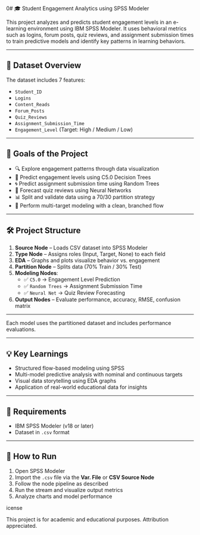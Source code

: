 0# 🎓 Student Engagement Analytics using SPSS Modeler

This project analyzes and predicts student engagement levels in an e-learning environment using IBM SPSS Modeler. It uses behavioral metrics such as logins, forum posts, quiz reviews, and assignment submission times to train predictive models and identify key patterns in learning behaviors.

---

## 📁 Dataset Overview

The dataset includes 7 features:

- `Student_ID`  
- `Logins`  
- `Content_Reads`  
- `Forum_Posts`  
- `Quiz_Reviews`  
- `Assignment_Submission_Time`  
- `Engagement_Level` (Target: High / Medium / Low)

---

## 🧠 Goals of the Project

- 🔍 Explore engagement patterns through data visualization  
- 🌲 Predict engagement levels using C5.0 Decision Trees  
- 🌀 Predict assignment submission time using Random Trees  
- 🧬 Forecast quiz reviews using Neural Networks  
- 📊 Split and validate data using a 70/30 partition strategy  
- 🎯 Perform multi-target modeling with a clean, branched flow  

---

## 🛠️ Project Structure

1. **Source Node** – Loads CSV dataset into SPSS Modeler  
2. **Type Node** – Assigns roles (Input, Target, None) to each field  
3. **EDA** – Graphs and plots visualize behavior vs. engagement  
4. **Partition Node** – Splits data (70% Train / 30% Test)  
5. **Modeling Nodes**:  
   - ✅ `C5.0` → Engagement Level Prediction  
   - ✅ `Random Trees` → Assignment Submission Time  
   - ✅ `Neural Net` → Quiz Review Forecasting  
6. **Output Nodes** – Evaluate performance, accuracy, RMSE, confusion matrix  

---


Each model uses the partitioned dataset and includes performance evaluations.

---

## 💡 Key Learnings

- Structured flow-based modeling using SPSS  
- Multi-model predictive analysis with nominal and continuous targets  
- Visual data storytelling using EDA graphs  
- Application of real-world educational data for insights  

---

## 🧾 Requirements

- IBM SPSS Modeler (v18 or later)  
- Dataset in `.csv` format  

---

## 📌 How to Run

1. Open SPSS Modeler  
2. Import the `.csv` file via the **Var. File** or **CSV Source Node**  
3. Follow the node pipeline as described  
4. Run the stream and visualize output metrics  
5. Analyze charts and model performance  

icense

This project is for academic and educational purposes. Attribution appreciated.



